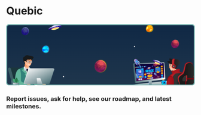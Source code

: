 # Quebic

<p>
    <img src="assets/banner.png" alt="LUI"/>
</p>

### Report issues, ask for help, see our roadmap, and latest milestones.

